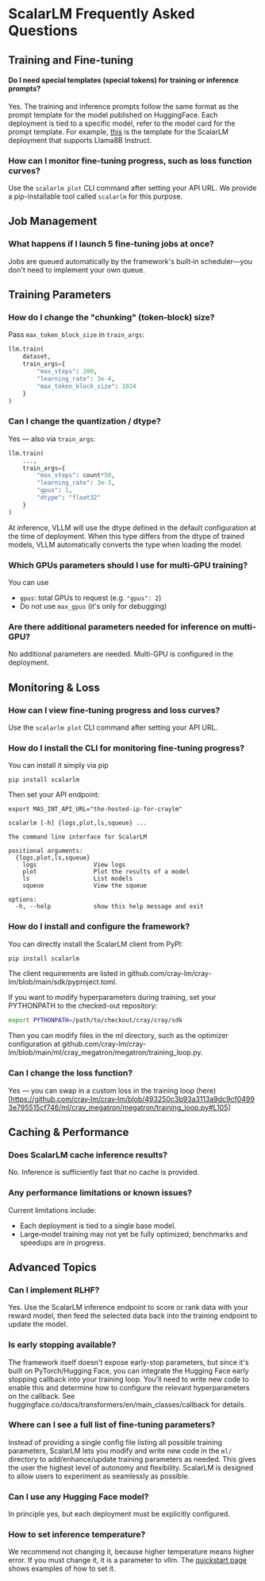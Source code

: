 # ScalarLM Frequently Asked Questions

## Training and Fine-tuning

#### Do I need special templates (special tokens) for training or inference prompts?
Yes. The training and inference prompts follow the same format as the prompt template for the model published on HuggingFace. Each deployment is tied to a specific model, refer to the model card for the prompt template. For example, [this](https://www.llama.com/docs/model-cards-and-prompt-formats/llama3_1/) is the template for the ScalarLM deployment that supports Llama8B Instruct. 

### How can I monitor fine-tuning progress, such as loss function curves?
Use the `scalarlm plot` CLI command after setting your API URL. We provide a pip-installable tool called `scalarlm` for this purpose.

## Job Management

### What happens if I launch 5 fine‑tuning jobs at once?
Jobs are queued automatically by the framework's built‑in scheduler—you don't need to implement your own queue.

## Training Parameters

### How do I change the "chunking" (token‑block) size?
Pass `max_token_block_size` in `train_args`:
```python
llm.train(
    dataset,
    train_args={
        "max_steps": 200,
        "learning_rate": 3e-4,
        "max_token_block_size": 1024
    }
)
```

### Can I change the quantization / dtype?
Yes — also via `train_args`:
```python
llm.train(
    ...,
    train_args={
        "max_steps": count*50,
        "learning_rate": 3e-3,
        "gpus": 1,
        "dtype": "float32"
    }
)
```
At inference, VLLM will use the dtype defined in the default configuration at the time of deployment. When this type differs from the dtype of trained models, VLLM automatically converts the type when loading the model.

### Which GPUs parameters should I use for multi‑GPU training?
You can use
- `gpus`: total GPUs to request (e.g. `"gpus": 2`)
- Do not use `max_gpus` (it's only for debugging)

### Are there additional parameters needed for inference on multi-GPU?
No additional parameters are needed. Multi-GPU is configured in the deployment.

## Monitoring & Loss

### How can I view fine‑tuning progress and loss curves?
Use the `scalarlm plot` CLI command after setting your API URL.

### How do I install the CLI for monitoring fine‑tuning progress?
You can install it simply via pip
```
pip install scalarlm
```
Then set your API endpoint:
```
export MAS_INT_API_URL="the-hosted-ip-for-craylm"

scalarlm [-h] {logs,plot,ls,squeue} ...

The command line interface for ScalarLM

positional arguments:
  {logs,plot,ls,squeue}
    logs                View logs
    plot                Plot the results of a model
    ls                  List models
    squeue              View the squeue

options:
  -h, --help            show this help message and exit
```

### How do I install and configure the framework?
You can directly install the ScalarLM client from PyPI:
```bash
pip install scalarlm
```
The client requirements are listed in github.com/cray-lm/cray-lm/blob/main/sdk/pyproject.toml.

If you want to modify hyperparameters during training, set your PYTHONPATH to the checked-out repository:
```bash
export PYTHONPATH=/path/to/checkout/cray/cray/sdk
```
Then you can modify files in the ml directory, such as the optimizer configuration at github.com/cray-lm/cray-lm/blob/main/ml/cray_megatron/megatron/training_loop.py.

### Can I change the loss function?
Yes — you can swap in a custom loss in the training loop (here)[https://github.com/cray‑lm/cray‑lm/blob/493250c3b93a3113a9dc9cf04993e795515cf746/ml/cray_megatron/megatron/training_loop.py#L105]

## Caching & Performance

### Does ScalarLM cache inference results?
No. Inference is sufficiently fast that no cache is provided.

### Any performance limitations or known issues?
Current limitations include:
- Each deployment is tied to a single base model.
- Large‑model training may not yet be fully optimized; benchmarks and speedups are in progress.

## Advanced Topics

### Can I implement RLHF?
Yes. Use the ScalarLM inference endpoint to score or rank data with your reward model, then feed the selected data back into the training endpoint to update the model.

### Is early stopping available?
The framework itself doesn't expose early-stop parameters, but since it's built on PyTorch/Hugging Face, you can integrate the Hugging Face early stopping callback into your training loop. You'll need to write new code to enable this and determine how to configure the relevant hyperparameters on the callback. See huggingface.co/docs/transformers/en/main_classes/callback for details.

### Where can I see a full list of fine‑tuning parameters?
Instead of providing a single config file listing all possible training parameters, ScalarLM lets you modify and write new code in the `ml/` directory to add/enhance/update training parameters as needed. This gives the user the highest level of autonomy and flexibility. ScalarLM is designed to allow users to experiment as seamlessly as possible.

### Can I use any Hugging Face model?
In principle yes, but each deployment must be explicitly configured. 

### How to set inference temperature?
We recommend not changing it, because higher temperature means higher error. 
If you must change it, it is a parameter to vllm. The [quickstart page](https://docs.vllm.ai/en/v0.6.1/getting_started/quickstart.html) shows examples of how to set it.
